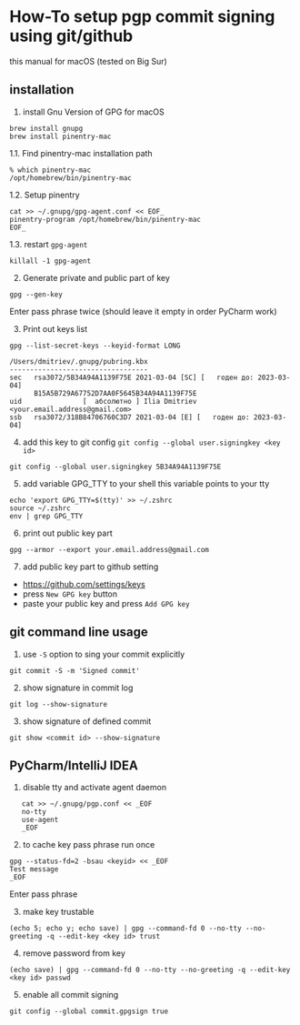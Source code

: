 # How-To setup pgp commit signing using git/github

this manual for macOS (tested on Big Sur)

## installation

1. install Gnu Version of GPG for macOS

```shell
brew install gnupg
brew install pinentry-mac
```

1.1. Find pinentry-mac installation path

```shell
% which pinentry-mac
/opt/homebrew/bin/pinentry-mac
```

1.2. Setup pinentry

```shell
cat >> ~/.gnupg/gpg-agent.conf << EOF_
pinentry-program /opt/homebrew/bin/pinentry-mac
EOF_
```

1.3. restart `gpg-agent`

```shell
killall -1 gpg-agent
```

2. Generate private and public part of key

```shell
gpg --gen-key
```

Enter pass phrase twice (should leave it empty in order PyCharm work)

3. Print out keys list

```shell
gpg --list-secret-keys --keyid-format LONG
```

```text
/Users/dmitriev/.gnupg/pubring.kbx
----------------------------------
sec   rsa3072/5B34A94A1139F75E 2021-03-04 [SC] [   годен до: 2023-03-04]
      B15A5B729A67752D7AA0F5645B34A94A1139F75E
uid               [  абсолютно ] Ilia Dmitriev <your.email.address@gmail.com>
ssb   rsa3072/318B84706760C3D7 2021-03-04 [E] [   годен до: 2023-03-04]
```

4. add this key to git config
   `git config --global user.signingkey <key id>`

```shell
git config --global user.signingkey 5B34A94A1139F75E
```

5. add variable GPG_TTY to your shell
   this variable points to your tty

```shell
echo 'export GPG_TTY=$(tty)' >> ~/.zshrc
source ~/.zshrc
env | grep GPG_TTY
```

6. print out public key part

```shell
gpg --armor --export your.email.address@gmail.com
```

7. add public key part to github setting

- https://github.com/settings/keys
- press `New GPG key` button
- paste your public key and press `Add GPG key`

## git command line usage

1. use `-S` option to sing your commit explicitly

```shell
git commit -S -m 'Signed commit'
```

2. show signature in commit log

```shell
git log --show-signature
```

3. show signature of defined commit

```shell
git show <commit id> --show-signature
```

## PyCharm/IntelliJ IDEA

1. disable tty and activate agent daemon

```shell
   cat >> ~/.gnupg/pgp.conf << _EOF
   no-tty
   use-agent
   _EOF
```

2. to cache key pass phrase run once

```shell
gpg --status-fd=2 -bsau <keyid> << _EOF
Test message
_EOF
```

Enter pass phrase

3. make key trustable

```shell
(echo 5; echo y; echo save) | gpg --command-fd 0 --no-tty --no-greeting -q --edit-key <key id> trust
```

4. remove password from key

```shell
(echo save) | gpg --command-fd 0 --no-tty --no-greeting -q --edit-key <key id> passwd
```

5. enable all commit signing

```shell
git config --global commit.gpgsign true
```

